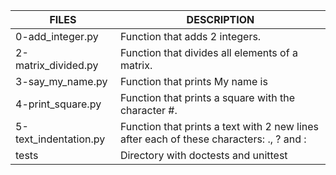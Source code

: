| FILES  | DESCRIPTION |
| ------------- | -------------|
| 0-add_integer.py | Function that adds 2 integers. |
| 2-matrix_divided.py | Function that divides all elements of a matrix. |
| 3-say_my_name.py | Function that prints My name is <first name> <last name> |
| 4-print_square.py | Function that prints a square with the character #. |
| 5-text_indentation.py | Function that prints a text with 2 new lines after each of these characters: ., ? and : |
| tests | Directory with doctests and unittest |